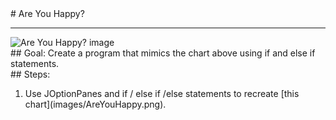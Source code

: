 <body><div id="wrap"><div id="main">
<div id="recipeLeftColumn"># Are You Happy?
<hr/><img alt="Are You Happy? image" src="images/AreYouHappy.png"/>
<div id="recipeGoal">## Goal:
Create a program that mimics the chart above using if and else if statements.</div></div>
<div id="recipeRightColumn"><div id="recipeSteps">## Steps:
<ol id="stepList"><li>Use JOptionPanes and if / else if /else statements to recreate [this chart](images/AreYouHappy.png).
</li></ol>
<div style="clear:both;"></div></div></div></div></div><div id="footer"></div></body>